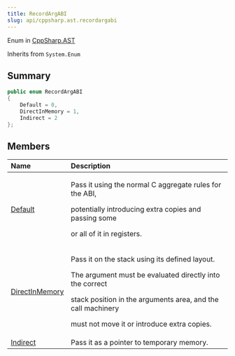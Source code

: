 ```yaml
---
title: RecordArgABI
slug: api/cppsharp.ast.recordargabi
---
```

Enum in [CppSharp.AST](/api/cppsharp/ast)

Inherits from `System.Enum`

## Summary



```csharp
public enum RecordArgABI
{
    Default = 0,
    DirectInMemory = 1,
    Indirect = 2
};
```

## Members

|Name|Description|
|:---|:---|
|[Default](/api/cppsharp/ast/recordargabi/default)|<p>Pass it using the normal C aggregate rules for the ABI,</p> <p>potentially introducing extra copies and passing some</p> <p>or all of it in registers.</p>|
|[DirectInMemory](/api/cppsharp/ast/recordargabi/directinmemory)|<p>Pass it on the stack using its defined layout.</p> <p>The argument must be evaluated directly into the correct</p> <p>stack position in the arguments area, and the call machinery</p> <p>must not move it or introduce extra copies.</p>|
|[Indirect](/api/cppsharp/ast/recordargabi/indirect)|Pass it as a pointer to temporary memory.|

